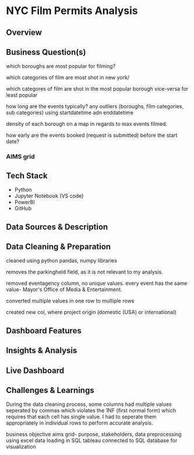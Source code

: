 # NYC Film Permits Analysis

## Overview


## Business Question(s)
which boroughs are most popular for filming?

which categories of film are most shot in new york/

which categores of film are shot in the most popular borough vice-versa for least popular

how long are the events typically? any outliers (boroughs, film categories, sub categories) using 
startdatetime adn enddatetime 

density of each borough on a map in regards to max events filmed.

how early are the events booked (request is submitted) before the start date?

### AIMS grid


## Tech Stack
- Python
- Jupyter Notebook (VS code)
- PowerBI
- GitHub 


## Data Sources & Description

## Data Cleaning & Preparation

cleaned using python pandas, numpy libraries

removes the parkingheld field, as it is not relevant to my analysis. 

removed eventagency column, no unique values. every event has the same value- Mayor's Office of Media & Entertainment.

converted multiple values in one row to multiple rows

created new col, where project origin (domestic (USA) or international)


## Dashboard Features

## Insights & Analysis

## Live Dashboard

## Challenges & Learnings

During the data cleaning process, some columns had multiple values seperated by commas which violates the 1NF (first normal form) which requires that each cell has single value. I had to seperate them appropriately in individual rows to perform accurate analysis. 

business objective
aims grid- purpose, stakeholders,
data preprocessing using excel 
data loading in SQL
tableau connected to SQL database for visualization
